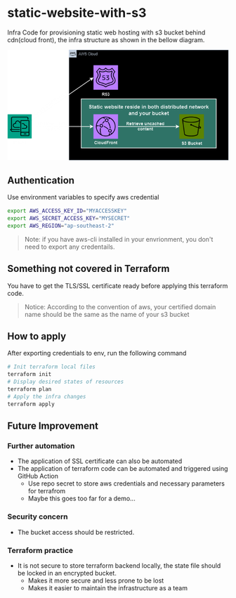# static-website-with-s3
Infra Code for provisioning static web hosting with s3 bucket behind cdn(cloud front), the infra structure as shown in the bellow diagram.

![img](img/infra-dgm.drawio.png)

## Authentication
Use environment variables to specify aws credential
```bash
export AWS_ACCESS_KEY_ID="MYACCESSKEY"
export AWS_SECRET_ACCESS_KEY="MYSECRET"
export AWS_REGION="ap-southeast-2"
```
> Note: if you have aws-cli installed in your envrionment, you don't need to export any credentails.
## Something not covered in Terraform
You have to get the TLS/SSL certificate ready before applying this terraform code.
> Notice: According to the convention of aws, your certified domain name should be the same as the name of your s3 bucket
## How to apply
After exporting credentials to env, run the following command
```bash
# Init terraform local files
terraform init
# Display desired states of resources
terraform plan
# Apply the infra changes
terraform apply
```
## Future Improvement
### Further automation
- The application of SSL certificate can also be automated
- The application of terraform code can be automated and triggered using GitHub Action
  - Use repo secret to store aws credentials and necessary parameters for terrafrom
  - Maybe this goes too far for a demo...
### Security concern
- The bucket access should be restricted.

### Terraform practice
- It is not secure to store terraform backend locally, the state file should be locked in an encrypted bucket.
  - Makes it more secure and less prone to be lost
  - Makes it easier to maintain the infrastructure as a team